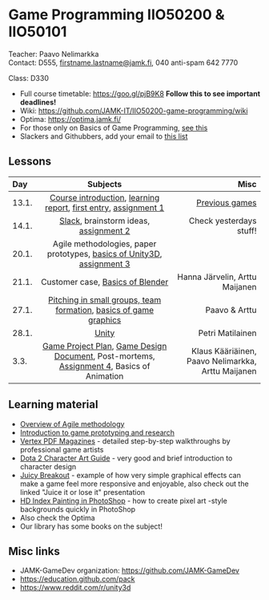 # Game Programming IIO50200 & IIO50101

Teacher: Paavo Nelimarkka  
Contact: D555, firstname.lastname@jamk.fi, 040 anti-spam 642 7770

Class: D330

- Full course timetable: https://goo.gl/pjB9K8 **Follow this to see important deadlines!**
- Wiki: https://github.com/JAMK-IT/IIO50200-game-programming/wiki
- Optima: https://optima.jamk.fi/
- For those only on Basics of Game Programming, [see this](https://github.com/JAMK-IT/IIO50200-game-programming/wiki/only-basics-of-game-programming)
- Slackers and Githubbers, add your email to [this list](https://goo.gl/oKzyGd)

## Lessons
| Day | Subjects | Misc |
|:--------|:----------:|-----:|
| 13.1. | [Course introduction](https://docs.google.com/presentation/d/1lxK5yO8KQRZIGQRxR7wBSfqvQvPL0pGwUs4JmMO07QA/edit?usp=sharing), [learning report](http://homes.jamk.fi/~huojo/opetus/IIO50Z/LearningReport.pdf), [first entry](https://github.com/JAMK-IT/IIO50200-game-programming/wiki/first-entry-assignment), [assignment 1](https://github.com/JAMK-IT/IIO50200-game-programming/wiki/assignment-1) | [Previous games](https://github.com/JAMK-IT/IIO50200-game-programming/wiki/previous-games) |  
| 14.1. | [Slack](https://github.com/JAMK-IT/IIO50200-game-programming/wiki/how-to-slack), brainstorm ideas, [assignment 2](https://github.com/JAMK-IT/IIO50200-game-programming/wiki/assignment-2) | Check yesterdays stuff! |  
| 20.1. | Agile methodologies, paper prototypes, [basics of Unity3D](http://unity3d.com/learn/tutorials/projects/roll-ball-tutorial), [assignment 3](https://github.com/JAMK-IT/IIO50200-game-programming/wiki/assignment-3) | |  
| 21.1. | Customer case, [Basics of Blender](https://docs.google.com/presentation/d/164LwDMPHO0JUoAAMd1PKirJEM1KQSBuEMmUHhLGMksQ/edit?usp=sharing) | Hanna Järvelin, Arttu Maijanen |  
| 27.1. | [Pitching in small groups, team formation](https://github.com/JAMK-IT/IIO50200-game-programming/wiki/27-1-agenda), [basics of game graphics](https://docs.google.com/presentation/d/1JxqEwPEfJaiewqhWIZCdEMZIAYXPpoQgE1SaG5pcrQg/edit?usp=sharing) | Paavo & Arttu|  
| 28.1. | [Unity](https://github.com/JAMK-IT/IIO50200-game-programming/wiki/how-to-unity) | Petri Matilainen |  
| 3.3. | [Game Project Plan](https://github.com/JAMK-IT/IIO50200-game-programming/wiki/game-project-plan), [Game Design Document](https://github.com/JAMK-IT/IIO50200-game-programming/wiki/Game-design-document), Post-mortems, [Assignment 4](https://github.com/JAMK-IT/IIO50200-game-programming/wiki/Assignment-4), Basics of Animation | Klaus Kääriäinen, Paavo Nelimarkka, Arttu Maijanen |  

## Learning material

- [Overview of Agile methodology](http://www.slideshare.net/hareshkarkar/overview-of-agile-methodology)
- [Introduction to game prototyping and research](http://www.slideshare.net/Gortag/game-prototyping-and-research) 
- [Vertex PDF Magazines](http://artbypapercut.com/) -  detailed step-by-step walkthroughs by professional game artists
- [Dota 2 Character Art Guide](http://media.steampowered.com/apps/dota2/workshop/Dota2CharacterArtGuide.pdf) - very good and brief introduction to character design
- [Juicy Breakout](http://grapefrukt.com/f/games/juicy-breakout/) - example of how very simple graphical effects can make a game feel more responsive and enjoyable, also check out the linked "Juice it or lose it" presentation
- [HD Index Painting in PhotoShop](http://danfessler.com/blog/hd-index-painting-in-photoshop) - how to create pixel art -style backgrounds quickly in PhotoShop
- Also check the Optima
- Our library has some books on the subject!
 
## Misc links

- JAMK-GameDev organization: https://github.com/JAMK-GameDev
- https://education.github.com/pack
- https://www.reddit.com/r/unity3d


